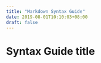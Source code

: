 ```yaml
---
title: "Markdown Syntax Guide"
date: 2019-08-01T10:10:03+08:00
draft: false
---
```

# Syntax Guide title